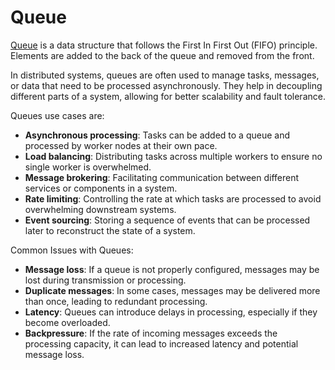 # Queue

[Queue](https://en.wikipedia.org/wiki/Message_queue) is a data structure that follows the First In First Out (FIFO) principle. Elements are added to the back of the queue and removed from the front.

In distributed systems, queues are often used to manage tasks, messages, or data that need to be processed asynchronously. They help in decoupling different parts of a system, allowing for better scalability and fault tolerance.

Queues use cases are:

* **Asynchronous processing**: Tasks can be added to a queue and processed by worker nodes at their own pace.
* **Load balancing**: Distributing tasks across multiple workers to ensure no single worker is overwhelmed.
* **Message brokering**: Facilitating communication between different services or components in a system.
* **Rate limiting**: Controlling the rate at which tasks are processed to avoid overwhelming downstream systems.
* **Event sourcing**: Storing a sequence of events that can be processed later to reconstruct the state of a system.

Common Issues with Queues:
* **Message loss**: If a queue is not properly configured, messages may be lost during transmission or processing.
* **Duplicate messages**: In some cases, messages may be delivered more than once, leading to redundant processing.
* **Latency**: Queues can introduce delays in processing, especially if they become overloaded.
* **Backpressure**: If the rate of incoming messages exceeds the processing capacity, it can lead to increased latency and potential message loss.